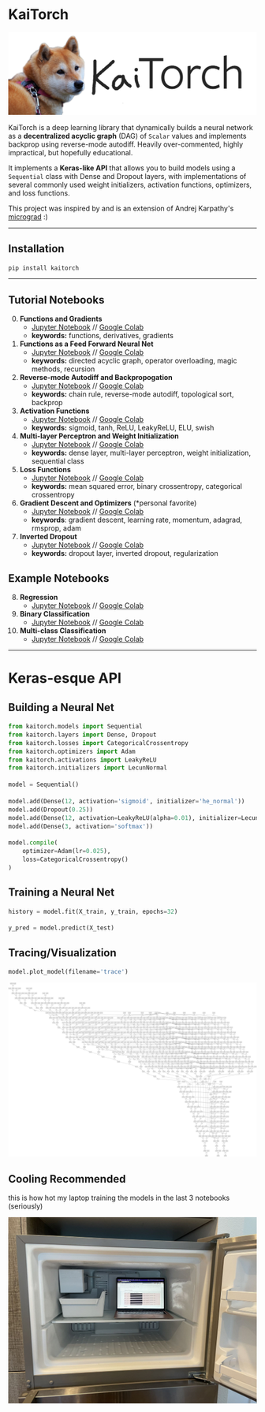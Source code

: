 # KaiTorch

![logo](./imgs/kaitorch.png)

KaiTorch is a  deep learning library that dynamically builds a neural network as a **decentralized acyclic graph** (DAG) of `Scalar` values and implements backprop using reverse-mode autodiff. Heavily over-commented, highly impractical, but hopefully educational.

It implements a **Keras-like API** that allows you to build models using a `Sequential` class with Dense and Dropout layers, with implementations of several commonly used weight initializers, activation functions, optimizers, and loss functions.

This project was inspired by and is an extension of Andrej Karpathy's [micrograd](https://github.com/karpathy/micrograd) :)

-----

## Installation

```python
pip install kaitorch
```

-----

## Tutorial Notebooks
0) __Functions and Gradients__
	* [Jupyter Notebook](https://github.com/kaihayden/KaiTorch/blob/main/00%20Functions%20%26%20Gradients.ipynb) // [Google Colab](https://colab.research.google.com/drive/1j1RR7AcRJLFWrwAU7B7enjlTRnaJysbp?usp=sharing)
    * **keywords:** functions, derivatives, gradients
1) __Functions as a Feed Forward Neural Net__
	* [Jupyter Notebook](https://github.com/kaihayden/KaiTorch/blob/main/01%20Functions%20as%20a%20Neural%20Net.ipynb) // [Google Colab](https://colab.research.google.com/drive/1RabrKQ_BvfJU0rW-BYUMmDa8t4eQSTMj?usp=sharing)
    * **keywords:** directed acyclic graph, operator overloading, magic methods, recursion
2) __Reverse-mode Autodiff and Backpropogation__
	* [Jupyter Notebook](https://github.com/kaihayden/KaiTorch/blob/main/02%20Reverse-mode%20Autodiff%20%26%20Backpropogation.ipynb) // [Google Colab](https://colab.research.google.com/drive/1S6ksYWy_yYFTS8UTENh1az8Um79L7reh?usp=sharing)
    * **keywords:** chain rule, reverse-mode autodiff, topological sort, backprop
3) __Activation Functions__
	* [Jupyter Notebook](https://github.com/kaihayden/KaiTorch/blob/main/03%20Activation%20Functions.ipynb) // [Google Colab](https://colab.research.google.com/drive/1EdxjL9aeAguvd88F7E1JaEncUTh02Ntt?usp=sharing)
    * **keywords:** sigmoid, tanh, ReLU, LeakyReLU, ELU, swish
4) __Multi-layer Perceptron and Weight Initialization__
	* [Jupyter Notebook](https://github.com/kaihayden/KaiTorch/blob/main/04%20Dense%20Layer%20%26%20Weight%20Initialization.ipynb) // [Google Colab](https://colab.research.google.com/drive/1dJd1NnuPF3Ne4fSl0JQ-9avyZ4AKTqh0?usp=sharing)
    * **keywords:** dense layer, multi-layer perceptron, weight initialization, sequential class
5) __Loss Functions__
	* [Jupyter Notebook](https://github.com/kaihayden/KaiTorch/blob/main/05%20Loss%20Functions.ipynb) // [Google Colab](https://colab.research.google.com/drive/1VKJ5KuOSM4B64i9_fB9tMeFt00bsUJaR?usp=sharing)
    * **keywords:** mean squared error, binary crossentropy, categorical crossentropy
6) __Gradient Descent and Optimizers__ (\*personal favorite)
	* [Jupyter Notebook](https://github.com/kaihayden/KaiTorch/blob/main/06%20Gradient%20Descent%20%26%20Optimizers.ipynb) // [Google Colab](https://colab.research.google.com/drive/1j_HVNc829PpaVs40tq01H45SwN2Eku98?usp=sharing)
    * **keywords**: gradient descent, learning rate, momentum, adagrad, rmsprop, adam
7) __Inverted Dropout__
	* [Jupyter Notebook](https://github.com/kaihayden/KaiTorch/blob/main/07%20Dropout%20Layer.ipynb) // [Google Colab](https://colab.research.google.com/drive/1ej7djnLE2VDDnKDKnspZc2EfTTBTUJU-?usp=sharing)
    * **keywords:** dropout layer, inverted dropout, regularization

## Example Notebooks
8) __Regression__
	* [Jupyter Notebook](https://github.com/kaihayden/KaiTorch/blob/main/08%20Regression.ipynb) // [Google Colab](https://colab.research.google.com/drive/1hx8AnRgZ1Cg6MEflZOth8TX8mOUEsutP?usp=sharing)
9) __Binary Classification__
	* [Jupyter Notebook](https://github.com/kaihayden/KaiTorch/blob/main/09%20Binary%20Classification.ipynb) // [Google Colab](https://colab.research.google.com/drive/1Rw8w5cozQMNgcJGTg7rgs8VMYLh5qwWc?usp=sharing)
10) __Multi-class Classification__
	* [Jupyter Notebook](https://github.com/kaihayden/KaiTorch/blob/main/10%20Multiclass%20Classification.ipynb) // [Google Colab](https://colab.research.google.com/drive/1ph0tV6kyUNvvGKPWPoypQFTL2rsMk42d?usp=sharing)

-----

# Keras-esque API
## Building a Neural Net
```python
from kaitorch.models import Sequential
from kaitorch.layers import Dense, Dropout
from kaitorch.losses import CategoricalCrossentropy
from kaitorch.optimizers import Adam
from kaitorch.activations import LeakyReLU
from kaitorch.initializers import LecunNormal

model = Sequential()

model.add(Dense(12, activation='sigmoid', initializer='he_normal'))
model.add(Dropout(0.25))
model.add(Dense(12, activation=LeakyReLU(alpha=0.01), initializer=LecunNormal()))
model.add(Dense(3, activation='softmax'))

model.compile(
    optimizer=Adam(lr=0.025),
    loss=CategoricalCrossentropy()
)
```

## Training a Neural Net
```python
history = model.fit(X_train, y_train, epochs=32)

y_pred = model.predict(X_test)
```

## Tracing/Visualization
```python
model.plot_model(filename='trace')
```
![trace](./imgs/trace.png)

## Cooling Recommended
this is how hot my laptop training the models in the last 3 notebooks (seriously)  

![fridge](./imgs/fridge.png)
